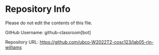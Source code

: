 # Repository Info
Please do not edit the contents of this file.

GitHub Username: github-classroom[bot]

Repository URL: https://github.com/ubco-W2022T2-cosc123/lab05-rin-williams
